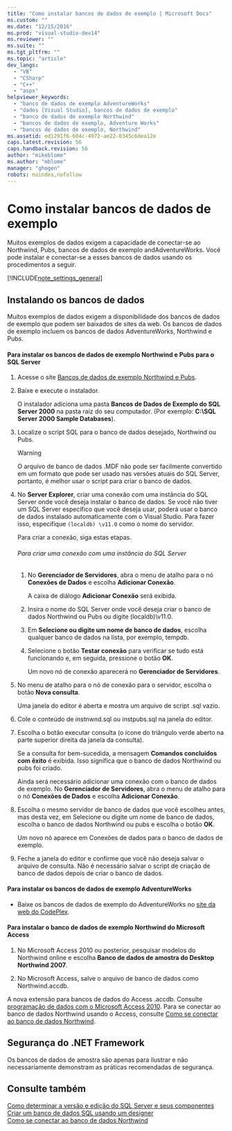 ```yaml
---
title: "Como instalar bancos de dados de exemplo | Microsoft Docs"
ms.custom: ""
ms.date: "12/15/2016"
ms.prod: "visual-studio-dev14"
ms.reviewer: ""
ms.suite: ""
ms.tgt_pltfrm: ""
ms.topic: "article"
dev_langs: 
  - "VB"
  - "CSharp"
  - "C++"
  - "aspx"
helpviewer_keywords: 
  - "banco de dados de exemplo AdventureWorks"
  - "dados [Visual Studio], bancos de dados de exemplo"
  - "banco de dados de exemplo Northwind"
  - "bancos de dados de exemplo, Adventure Works"
  - "bancos de dados de exemplo, Northwind"
ms.assetid: ed1291f6-604c-4972-ae22-0345c6dea12e
caps.latest.revision: 56
caps.handback.revision: 56
author: "mikeblome"
ms.author: "mblome"
manager: "ghogen"
robots: noindex,nofollow
---
```

# Como instalar bancos de dados de exemplo
Muitos exemplos de dados exigem a capacidade de conectar\-se ao Northwind, Pubs, bancos de dados de exemplo andAdventureWorks.  Você pode instalar e conectar\-se a esses bancos de dados usando os procedimentos a seguir.  
  
 [!INCLUDE[note_settings_general](../data-tools/includes/note_settings_general_md.md)]  
  
## Instalando os bancos de dados  
 Muitos exemplos de dados exigem a disponibilidade dos bancos de dados de exemplo que podem ser baixados de sites da web.  Os bancos de dados de exemplo incluem os bancos de dados AdventureWorks, Northwind e Pubs.  
  
#### Para instalar os bancos de dados de exemplo Northwind e Pubs para o SQL Server  
  
1.  Acesse o site [Bancos de dados de exemplo Northwind e Pubs](http://go.microsoft.com/fwlink?linkid=64296).  
  
2.  Baixe e execute o instalador.  
  
     O instalador adiciona uma pasta **Bancos de Dados de Exemplo do SQL Server 2000** na pasta raiz do seu computador.  \(Por exemplo: **C:\\SQL Server 2000 Sample Databases**\).  
  
3.  Localize o script SQL para o banco de dados desejado, Northwind ou Pubs.  
  
    > [!WARNING]
    >  O arquivo de banco de dados .MDF não pode ser facilmente convertido em um formato que pode ser usado nas versões atuais do SQL Server, portanto, é melhor usar o script para criar o banco de dados.  
  
4.  No **Server Explorer**, criar uma conexão com uma instância do SQL Server onde você deseja instalar o banco de dados.  Se você não tiver um SQL Server específico que você deseja usar, poderá usar o banco de dados instalado automaticamente com o Visual Studio.  Para fazer isso, especifique `(localdb) \v11.0` como o nome do servidor.  
  
     Para criar a conexão, siga estas etapas.  
  
    ###### Para criar uma conexão com uma instância do SQL Server  
  
    1.  No **Gerenciador de Servidores**, abra o menu de atalho para o nó **Conexões de Dados** e escolha **Adicionar Conexão**.  
  
         A caixa de diálogo **Adicionar Conexão** será exibida.  
  
    2.  Insira o nome do SQL Server onde você deseja criar o banco de dados Northwind ou Pubs ou digite \(localdb\)\\v11.0.  
  
    3.  Em **Selecione ou digite um nome de banco de dados**, escolha qualquer banco de dados na lista, por exemplo, tempdb.  
  
    4.  Selecione o botão **Testar conexão** para verificar se tudo está funcionando e, em seguida, pressione o botão **OK**.  
  
         Um novo nó de conexão aparecerá no **Gerenciador de Servidores**.  
  
5.  No menu de atalho para o nó de conexão para o servidor, escolha o botão **Nova consulta**.  
  
     Uma janela do editor é aberta e mostra um arquivo de script .sql vazio.  
  
6.  Cole o conteúdo de instnwnd.sql ou instpubs.sql na janela do editor.  
  
7.  Escolha o botão executar consulta \(o ícone do triângulo verde aberto na parte superior direita da janela da consulta\).  
  
     Se a consulta for bem\-sucedida, a mensagem **Comandos concluídos com êxito** é exibida.  Isso significa que o banco de dados Northwind ou pubs foi criado.  
  
     Ainda será necessário adicionar uma conexão com o banco de dados de exemplo.  No **Gerenciador de Servidores**, abra o menu de atalho para o nó **Conexões de Dados** e escolha **Adicionar Conexão**.  
  
8.  Escolha o mesmo servidor de banco de dados que você escolheu antes, mas desta vez, em Selecione ou digite um nome de banco de dados, escolha o banco de dados Northwind ou pubs e escolha o botão **OK**.  
  
     Um novo nó aparece em Conexões de dados para o banco de dados de exemplo.  
  
9. Feche a janela do editor e confirme que você não deseja salvar o arquivo de consulta.  Não é necessário salvar o script de criação de banco de dados depois de criar o banco de dados.  
  
#### Para instalar os bancos de dados de exemplo AdventureWorks  
  
-   Baixe os bancos de dados de exemplo do AdventureWorks no [site da web do CodePlex](http://go.microsoft.com/fwlink/?linkid=87843).  
  
#### Para instalar o banco de dados de exemplo Northwind do Microsoft Access  
  
1.  No Microsoft Access 2010 ou posterior, pesquisar modelos do Northwind online e escolha **Banco de dados de amostra do Desktop Northwind 2007**.  
  
2.  No Microsoft Access, salve o arquivo de banco de dados como Northwind.accdb.  
  
 A nova extensão para bancos de dados do Access .accdb.  Consulte [programação de dados com o Microsoft Access 2010](http://msdn.microsoft.com/library/office/ff965871.aspx).  Para se conectar ao banco de dados Northwind usando o Access, consulte [Como se conectar ao banco de dados Northwind](../data-tools/how-to-connect-to-the-northwind-database.md).  
  
## Segurança do .NET Framework  
 Os bancos de dados de amostra são apenas para ilustrar e não necessariamente demonstram as práticas recomendadas de segurança.  
  
## Consulte também  
 [Como determinar a versão e edição do SQL Server e seus componentes](http://support.microsoft.com/kb/321185)   
 [Criar um banco de dados SQL usando um designer](../data-tools/create-a-sql-database-by-using-a-designer.md)   
 [Como se conectar ao banco de dados Northwind](../data-tools/how-to-connect-to-the-northwind-database.md)